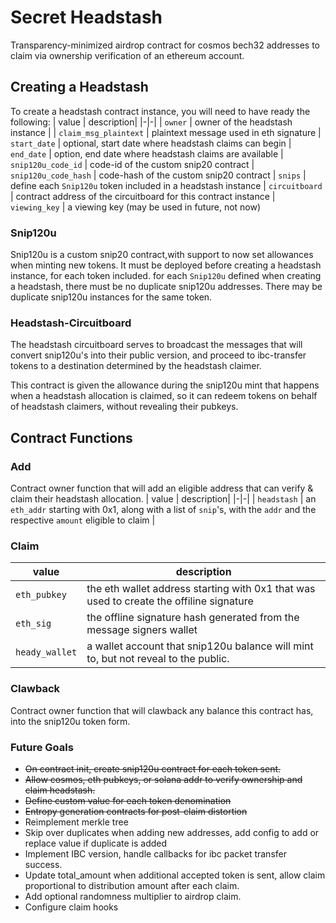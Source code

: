 #  Secret Headstash

Transparency-minimized airdrop contract for cosmos bech32 addresses to claim via ownership verification of an ethereum account.


## Creating a Headstash 
To create a headstash contract instance, you will need to have ready the following:
| value | description| 
|-|-|
| `owner` | owner of the headstash instance |
| `claim_msg_plaintext` | plaintext message used in eth signature
| `start_date` | optional, start date where headstash claims can begin
| `end_date` | option, end date where headstash claims are available
| `snip120u_code_id` | code-id of the custom snip20 contract
| `snip120u_code_hash` | code-hash of the custom snip20 contract
| `snips` | define each  `Snip120u` token included in a headstash instance
| `circuitboard` | contract address of the circuitboard for this contract instance
| `viewing_key` | a viewing key (may be used in future, not now)

### Snip120u
Snip120u is a custom snip20 contract,with support to now set allowances when minting new tokens. It must be deployed before creating a headstash instance, for each token included. for each `Snip120u` defined when creating a headstash, there must be no duplicate snip120u addresses. There may be duplicate snip120u instances for the same token.

### Headstash-Circuitboard
The headstash circuitboard serves to broadcast the messages that will convert snip120u's into their public version, and proceed to ibc-transfer tokens to a destination determined by the headstash claimer.

This contract is given the allowance during the snip120u mint that happens when a headstash allocation is claimed, so it can redeem tokens on behalf of headstash claimers, without revealing their pubkeys.


## Contract Functions

### Add
Contract owner function that will add an eligible address that can verify & claim their headstash allocation.
| value | description| 
|-|-|
| `headstash` | an `eth_addr` starting with 0x1, along with a list of `snip`'s, with the `addr` and the respective `amount` eligible to claim |

### Claim 
| value | description| 
|-|-|
| `eth_pubkey` | the eth wallet address starting with 0x1 that was used to create the offiline signature |
| `eth_sig` | the offline signature hash generated from the message signers wallet |
| `heady_wallet` | a wallet account that snip120u balance will mint to, but not reveal to the public. |

### Clawback
Contract owner function that will clawback any balance this contract has, into the snip120u token form.



<!-- ## Content

- [Headstash Contract](./contract/airdrop/) - CosmWasm contract that verifies eth signatures and distirbutes snip20 tokens.
- [Headstash Tools](./tools/headstash/README.md) - `secretjs` scripts to deploy & interact with headstash instances.
- [Headstash & Feegrant API](https://github.com/hard-nett/community-dashboard/tree/no-merkle/caching-api) - express.js server that provides distribution data to ui, as well as can authorize feegrants by verifying eth signatures.
- [Headstash UI Demo](https://github.com/hard-nett/community-dashboard/tree/no-merkle) - webapp for claiming a headstash. 

## Demo 

## Dashboard

## Setup Instructions

#### Constants
Inside of [`main.js`](./tools/headstash/main.js), there are various constant values that we can define for our deployment.

| value | description| 
|-|-|
| `chain_id` | network to deploy to |
| `wallet` | private seed being used to sign & broadcast msgs |
| `scrt20codeId` | code id of snip20 |
| `scrt20CodeHash` | code hash of snip20 |
| `scrtContractAddr1` | snip20 contract addr to be distributed by headstash contract |
| `scrtContractAddr2` | optional second snip20 contract addr to be distributed by headstash contract |
| `scrtHeadstashCodeId` | code id of headstash contract |
| `scrtHeadstashCodeHash` | code hash of headstash contract |
| `scrtHeadstashContractAddr` | contract address of headstash contract |
| `scrtIBCDenom1` | native or ibc denom |
| `scrtIBCDenom2` | native or ibc denom |
| `ethPubkeysToAdd` | file location of eth pubkeys included in headstash instance. see [#6](README.md#6-add-eth-address-able-to-claim) | -->


<!-- ## Usage Guidelines 
### 1. Build The Contract Code 
```sh
make build
``` -->
<!-- ### 2. Deploy Wasm Blob To Secret Network 
We can deploy using the [headstash tools](./tools/headstash/) scripts. Make sure you have build the contract locally, or else the scripts will not work properly.\
To deploy, navigate to the headstash tools, install the node dependencies, and run:
```sh
cd tools/headstash && yarn && node main.js -s
```
*This will store the wasm blob we've built to secret netowrk & return our code-id*

### 3. Prepare SNIP-20
The headstash distributes SNIP20s, so we will need to create an snip20 instance that is for our IBC token to wrap into.

To create our snip20, add your desired ibc token denom to the constants in `main.js`. To review obtaining an ibc-denom, [refer here](./IBC_HOOKS.md) then run:
```sh
node main.js -i-snip1
```
*This will return our contract address, be sure to add this to the constants in `main.js`*

https://github.com/hard-nett/secret-airdrop/assets/123711748/8cd1b629-2f04-4ea9-9834-de274e1d6c90


### 4. Create Headstash Instance
Now we can provide the total amount of tokens we expect to distribute to create our headstash contract. The snip20 weve created is set as the token the contract will distribute.
```sh
node main.js -init-headstash
```

https://github.com/hard-nett/secret-airdrop/assets/123711748/b8db775a-b712-45ec-919f-60f143fa1428


### 5. Deploy IBC Hooks For Auto Wrapping
Now we can make converting the ibc token into its snip20 version and funding our airdrop contract happen in one transaction with ibc-hooks. [Refer here](./IBC_HOOKS.md) for guides to deploy ibc hooks.


### 6. Add Eth Address Able To Claim 
to add address that can verify & claim their headstash, our headstash-tools can run a script to batch store addresses in a json file with the following format:
```json
[
    {
    "eth_pubkey": "0x710",
    "amount": "1234567"
    },
    ...
]
```

To add addresses to claim their headstash:
```sh
node tools/headstash/main.js -add
```
https://github.com/hard-nett/secret-airdrop/assets/123711748/28f61f24-e1a3-4a03-a2b0-99ec5ece7551

## 7. Fund Headstash 
If you decided not to use ibc hooks, or using either an existing snip or native asset, than we need need to fund the contract with the tokens to distribute.

### Wrap Into SNIP20 
```sh
node main.js -convert-token1 432 
```

### Fund Headstash 
To fund the headstash contract:
```sh
node main.js -fund-hs-token1 <amount>
```


https://github.com/hard-nett/secret-airdrop/assets/123711748/131f7631-c6e8-4eb0-9efe-2f4c5649878e

## 8. Provide Feegrants
feegrants can be provided to wallet addresses via:
```sh 
node main.js -feegrant <addr-to-feegrant>
```

## 9. Claim Assets
Claiming tokens involves the generation of an eth signature, with the secret pubkey address as the msg string of the signature. This signature is passed to the contract, along with the eth pubkey that generated it. 

```sh
node main.js -claim
```


And thats it! Weve successfully claimed our headstash privately.
## 10. Verify You have claimed
We can query the snip20 contract to confirm our new balance
```sh
node main.js -q-snip1-bal
``` -->


<!-- ## Additional Information 
### Gas Cost 
The cost to add 200 addresses to the contract map is  ~ 1 SCRT token @ `0.1 SCRT` for Fee Price  [example tx](https://testnet.ping.pub/secret/tx/C54BBEBE5360E98E200DDDA21E69278A05A11C342EDA8798011CA10BB8F0C320) -->

### Future Goals
- ~~On contract init, create snip120u contract for each token sent.~~
- ~~Allow cosmos, eth pubkeys, or solana addr to verify ownership and claim headstash.~~
- ~~Define custom value for each token denomination~~
- ~~Entropy generation contracts for post-claim distortion~~
- Reimplement merkle tree 
- Skip over duplicates when adding new addresses, add config to add or replace value if duplicate is added
- Implement IBC version, handle callbacks for ibc packet transfer success.
- Update total_amount when additional accepted token is sent, allow claim proportional to distribution amount after each claim.
- Add optional randomness multiplier to airdrop claim.
- Configure claim hooks 
    